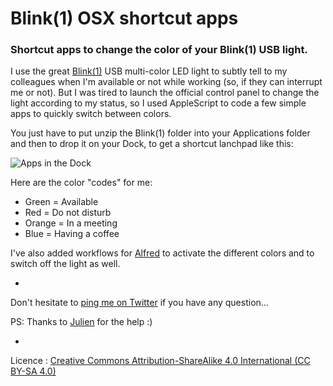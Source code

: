# Blink(1) OSX shortcut apps
### Shortcut apps to change the color of your Blink(1) USB light.

I use the great [Blink(1)](http://blink1.thingm.com/) USB multi-color LED light to subtly tell to my colleagues when I'm available or not while working (so, if they can interrupt me or not).
But I was tired to launch the official control panel to change the light according to my status, so I used AppleScript to code a few simple apps to quickly switch between colors.

You just have to put unzip the Blink(1) folder into your Applications folder and then to drop it on your Dock, to get a shortcut lanchpad like this:

![Apps in the Dock](https://dl.dropboxusercontent.com/u/7430783/img/blink_apps.png)

Here are the color "codes" for me:
- Green = Available
- Red = Do not disturb
- Orange = In a meeting
- Blue = Having a coffee

I've also added workflows for [Alfred](http://www.alfredapp.com) to activate the different colors and to switch off the light as well.

-

Don't hesitate to [ping me on Twitter](http://twitter.com/skynebula) if you have any question...

PS: Thanks to [Julien](https://github.com/JulienRamel) for the help :)

-

Licence : [Creative Commons Attribution-ShareAlike 4.0 International (CC BY-SA 4.0)](http://creativecommons.org/licenses/by-sa/4.0/)
